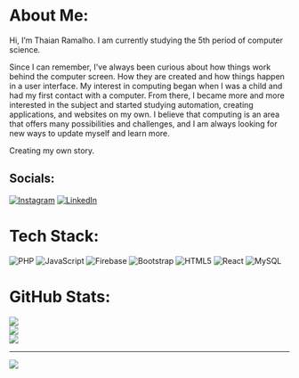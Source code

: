# About Me:

Hi, I’m Thaian Ramalho. I am currently studying the 5th period of computer science.

Since I can remember, I've always been curious about how things work behind the computer screen. How they are created and how things happen in a user interface. My interest in computing began when I was a child and had my first contact with a computer. From there, I became more and more interested in the subject and started studying automation, creating applications, and websites on my own. I believe that computing is an area that offers many possibilities and challenges, and I am always looking for new ways to update myself and learn more.

Creating my own story.


## Socials:
[![Instagram](https://img.shields.io/badge/Instagram-%23E4405F.svg?logo=Instagram&logoColor=white)](https://instagram.com/thaianramalho) [![LinkedIn](https://img.shields.io/badge/LinkedIn-%230077B5.svg?logo=linkedin&logoColor=white)](https://linkedin.com/in/thaianramalho) 

# Tech Stack:
![PHP](https://img.shields.io/badge/php-%23777BB4.svg?style=for-the-badge&logo=php&logoColor=white) ![JavaScript](https://img.shields.io/badge/javascript-%23323330.svg?style=for-the-badge&logo=javascript&logoColor=%23F7DF1E) ![Firebase](https://img.shields.io/badge/firebase-%23039BE5.svg?style=for-the-badge&logo=firebase) ![Bootstrap](https://img.shields.io/badge/bootstrap-%23563D7C.svg?style=for-the-badge&logo=bootstrap&logoColor=white) ![HTML5](https://img.shields.io/badge/html5-%23E34F26.svg?style=for-the-badge&logo=html5&logoColor=white) ![React](https://img.shields.io/badge/react-%2320232a.svg?style=for-the-badge&logo=react&logoColor=%2361DAFB) ![MySQL](https://img.shields.io/badge/mysql-%2300f.svg?style=for-the-badge&logo=mysql&logoColor=white)

# GitHub Stats:
![](https://github-readme-stats.vercel.app/api?username=thaianramalho&theme=dracula&hide_border=false&include_all_commits=false&count_private=false)<br/>
![](https://github-readme-streak-stats.herokuapp.com/?user=thaianramalho&theme=dracula&hide_border=false)<br/>
![](https://github-readme-stats.vercel.app/api/top-langs/?username=thaianramalho&theme=dracula&hide_border=false&include_all_commits=false&count_private=false&layout=compact)

---
[![](https://visitcount.itsvg.in/api?id=thaianramalho&icon=0&color=12)](https://visitcount.itsvg.in)
